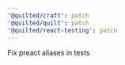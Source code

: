 ```yaml
---
'@quilted/craft': patch
'@quilted/quilt': patch
'@quilted/react-testing': patch
---
```


Fix preact aliases in tests
